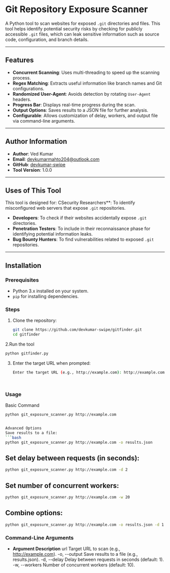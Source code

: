# Git Repository Exposure Scanner

A Python tool to scan websites for exposed `.git` directories and files. This tool helps identify potential security risks by checking for publicly accessible `.git` files, which can leak sensitive information such as source code, configuration, and branch details.

---

## Features
- **Concurrent Scanning**: Uses multi-threading to speed up the scanning process.
- **Regex Matching**: Extracts useful information like branch names and Git configurations.
- **Randomized User-Agent**: Avoids detection by rotating `User-Agent` headers.
- **Progress Bar**: Displays real-time progress during the scan.
- **Output Options**: Saves results to a JSON file for further analysis.
- **Configurable**: Allows customization of delay, workers, and output file via command-line arguments.

---
## Author Information
- **Author**: Ved Kumar
- **Email**: devkumarmahto204@outlook.com
- **GitHub**: [devkumar-swipe](https://github.com/devkumar-swipe)
- **Tool Version**: 1.0.0

---

## Uses of This Tool
This tool is designed for:
CSecurity Researchers**: To identify misconfigured web servers that expose `.git` repositories.
- **Developers**: To check if their websites accidentally expose `.git` directories.
- **Penetration Testers**: To include in their reconnaissance phase for identifying potential information leaks.
- **Bug Bounty Hunters**: To find vulnerabilities related to exposed `.git` repositories.

---

## Installation

### Prerequisites
- Python 3.x installed on your system.
- `pip` for installing dependencies.

### Steps
1. Clone the repository:
   ```bash
   git clone https://github.com/devkumar-swipe/gitfinder.git
   cd gitfinder

2.Run the tool
   ```bash
python gitfinder.py
```
3. Enter the target URL when prompted:
     ```bash
   Enter the target URL (e.g., http://example.com): http://example.com




### Usage
Basic Command
```bash
python git_exposure_scanner.py http://example.com


Advanced Options
Save results to a file:
```bash
python git_exposure_scanner.py http://example.com -o results.json
```

## Set delay between requests (in seconds):
```bash
python git_exposure_scanner.py http://example.com -d 2

```
## Set number of concurrent workers:
```bash
python git_exposure_scanner.py http://example.com -w 20
```

## Combine options:
```bash
python git_exposure_scanner.py http://example.com -o results.json -d 1 -w 15
```

### Command-Line Arguments
- **Argument	Description**
url	Target URL to scan (e.g., http://example.com).
-o, --output	Save results to a file (e.g., results.json).
-d, --delay	Delay between requests in seconds (default: 1).
-w, --workers	Number of concurrent workers (default: 10).
